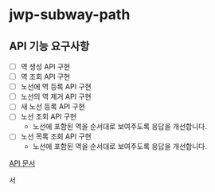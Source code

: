 # jwp-subway-path

## API 기능 요구사항

- [ ] 역 생성 API 구현
- [ ] 역 조회 API 구현
- [ ] 노선에 역 등록 API 구현
- [ ] 노선의 역 제거 API 구현
- [ ] 새 노선 등록 API 구현
- [ ] 노선 조회 API 구현
  - 노선에 포함된 역을 순서대로 보여주도록 응답을 개선합니다.
- [ ] 노선 목록 조회 API 구현
  - 노선에 포함된 역을 순서대로 보여주도록 응답을 개선합니다.


[API 문서](apidocs/APIdocs.md)

서